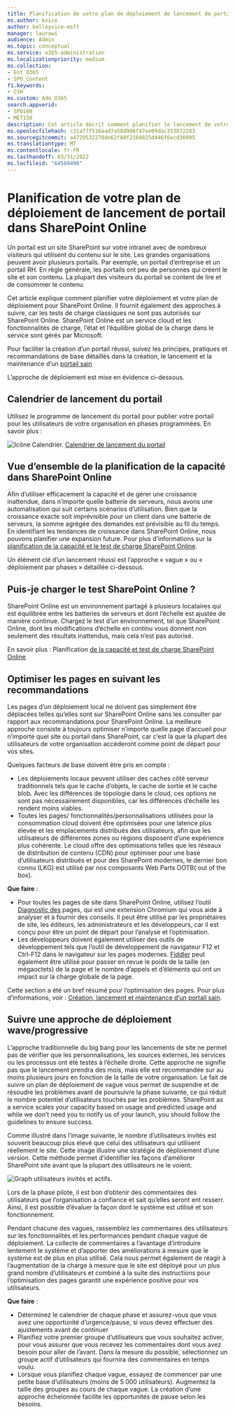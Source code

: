 ```yaml
---
title: Planification de votre plan de déploiement de lancement de portail dans SharePoint Online
ms.author: kvice
author: kelleyvice-msft
manager: laurawi
audience: Admin
ms.topic: conceptual
ms.service: o365-administration
ms.localizationpriority: medium
ms.collection:
- Ent_O365
- SPO_Content
f1.keywords:
- CSH
ms.custom: Adm_O365
search.appverid:
- SPO160
- MET150
description: Cet article décrit comment planifier le lancement de votre portail dans SharePoint Online et les étapes à suivre pour réussir le lancement
ms.openlocfilehash: c31a77f516aad7a58d908f47ee09dac353872283
ms.sourcegitcommit: a4729532278de62f80f2160825d446f6ecd36995
ms.translationtype: MT
ms.contentlocale: fr-FR
ms.lasthandoff: 03/31/2022
ms.locfileid: "64569496"
---
```

# <a name="planning-your-portal-launch-roll-out-plan-in-sharepoint-online"></a>Planification de votre plan de déploiement de lancement de portail dans SharePoint Online

Un portail est un site SharePoint sur votre intranet avec de nombreux visiteurs qui utilisent du contenu sur le site. Les grandes organisations peuvent avoir plusieurs portails. Par exemple, un portail d’entreprise et un portail RH. En règle générale, les portails ont peu de personnes qui créent le site et son contenu. La plupart des visiteurs du portail se content de lire et de consommer le contenu.

Cet article explique comment planifier votre déploiement et votre plan de déploiement pour SharePoint Online. Il fournit également des approches à suivre, car les tests de charge classiques ne sont pas autorisés sur SharePoint Online. SharePoint Online est un service cloud et les fonctionnalités de charge, l’état et l’équilibre global de la charge dans le service sont gérés par Microsoft.

Pour faciliter la création d’un portail réussi, suivez les principes, pratiques et recommandations de base détaillés dans la création, le lancement et la maintenance d’un [portail sain](/sharepoint/portal-health)

L’approche de déploiement est mise en évidence ci-dessous.

## <a name="portal-launch-scheduler"></a>Calendrier de lancement du portail

Utilisez le programme de lancement du portail pour publier votre portail pour les utilisateurs de votre organisation en phases programmées. En savoir plus :

![Icône Calendrier.](../media/calendar.png) [Calendrier de lancement du portail](/microsoft-365/enterprise/portallaunchscheduler)

## <a name="overview-of-capacity-planning-in-sharepoint-online"></a>Vue d’ensemble de la planification de la capacité dans SharePoint Online

Afin d’utiliser efficacement la capacité et de gérer une croissance inattendue, dans n’importe quelle batterie de serveurs, nous avons une automatisation qui suit certains scénarios d’utilisation. Bien que la croissance exacte soit imprévisible pour un client dans une batterie de serveurs, la somme agrégée des demandes est prévisible au fil du temps. En identifiant les tendances de croissance dans SharePoint Online, nous pouvons planifier une expansion future. Pour plus d’informations sur la [planification de la capacité et le test de charge SharePoint Online](capacity-planning-and-load-testing-sharepoint-online.md).

Un élément clé d’un lancement réussi est l’approche « vague » ou « déploiement par phases » détaillée ci-dessous.

## <a name="can-i-load-test-sharepoint-online"></a>Puis-je charger le test SharePoint Online ?

SharePoint Online est un environnement partagé à plusieurs locataires qui est équilibrée entre les batteries de serveurs et dont l’échelle est ajustée de manière continue. Chargez le test d’un environnement, tel que SharePoint Online, dont les modifications d’échelle en continu vous donnent non seulement des résultats inattendus, mais cela n’est pas autorisé.

En savoir plus : Planification [de la capacité et test de charge SharePoint Online](capacity-planning-and-load-testing-sharepoint-online.md)

## <a name="optimize-pages-by-following-recommended-guidelines"></a>Optimiser les pages en suivant les recommandations

Les pages d’un déploiement local ne doivent pas simplement être déplacées telles qu’elles sont sur SharePoint Online sans les consulter par rapport aux recommandations pour SharePoint Online. La meilleure approche consiste à toujours optimiser n’importe quelle page d’accueil pour n’importe quel site ou portail dans SharePoint, car c’est là que la plupart des utilisateurs de votre organisation accèderont comme point de départ pour vos sites.

Quelques facteurs de base doivent être pris en compte :

- Les déploiements locaux peuvent utiliser des caches côté serveur traditionnels tels que le cache d’objets, le cache de sortie et le cache blob. Avec les différences de topologie dans le cloud, ces options ne sont pas nécessairement disponibles, car les différences d’échelle les rendent moins viables.
- Toutes les pages/ fonctionnalités/personnalisations utilisées pour la consommation cloud doivent être optimisées pour une latence plus élevée et les emplacements distribués des utilisateurs, afin que les utilisateurs de différentes zones ou régions disposent d’une expérience plus cohérente. Le cloud offre des optimisations telles que les réseaux de distribution de contenu (CDN) pour optimiser pour une base d’utilisateurs distribués et pour des SharePoint modernes, le dernier bon connu (LKG) est utilisé par nos composants Web Parts OOTB( out of the box).

**Que faire** :

- Pour toutes les pages de site dans SharePoint Online, utilisez l’outil [Diagnostic des](./page-diagnostics-for-spo.md) pages, qui est une extension Chromium qui vous aide à analyser et à fournir des conseils. Il peut être utilisé par les propriétaires de site, les éditeurs, les administrateurs et les développeurs, car il est conçu pour être un point de départ pour l’analyse et l’optimisation.
- Les développeurs doivent également utiliser des outils de développement tels que l’outil de développement de navigateur F12 et Ctrl-F12 dans le navigateur sur les pages modernes. [Fiddler](https://www.telerik.com/download/fiddler) peut également être utilisé pour passer en revue le poids de la taille (en mégaoctets) de la page et le nombre d’appels et d’éléments qui ont un impact sur la charge globale de la page.

Cette section a été un bref résumé pour l’optimisation des pages.  Pour plus d’informations, voir :  [Création, lancement et maintenance d’un portail sain](/sharepoint/portal-health).

## <a name="follow-a-wave--phased-roll-out-approach"></a>Suivre une approche de déploiement wave/progressive

L’approche traditionnelle du big bang pour les lancements de site ne permet pas de vérifier que les personnalisations, les sources externes, les services ou les processus ont été testés à l’échelle droite. Cette approche ne signifie pas que le lancement prendra des mois, mais elle est recommandée sur au moins plusieurs jours en fonction de la taille de votre organisation. Le fait de suivre un plan de déploiement de vague vous permet de suspendre et de résoudre les problèmes avant de poursuivre la phase suivante, ce qui réduit le nombre potentiel d’utilisateurs touchés par les problèmes. SharePoint as a service scales your capacity based on usage and predicted usage and while we don’t need you to notify us of your launch, you should follow the guidelines to ensure success.

Comme illustré dans l’image suivante, le nombre d’utilisateurs invités est souvent beaucoup plus élevé que celui des utilisateurs qui utilisent réellement le site. Cette image illustre une stratégie de déploiement d’une version. Cette méthode permet d’identifier les façons d’améliorer SharePoint site avant que la plupart des utilisateurs ne le voient.

![Graph utilisateurs invités et actifs.](../media/0bc14a20-9420-4986-b9b9-fbcd2c6e0fb9.png)

Lors de la phase pilote, il est bon d’obtenir des commentaires des utilisateurs que l’organisation a confiance et sait qu’elles seront ent resserr. Ainsi, il est possible d’évaluer la façon dont le système est utilisé et son fonctionnement.

Pendant chacune des vagues, rassemblez les commentaires des utilisateurs sur les fonctionnalités et les performances pendant chaque vague de déploiement. La collecte de commentaires a l’avantage d’introduire lentement le système et d’apporter des améliorations à mesure que le système est de plus en plus utilisé. Cela nous permet également de réagir à l’augmentation de la charge à mesure que le site est déployé pour un plus grand nombre d’utilisateurs et combiné à la suite des instructions pour l’optimisation des pages garantit une expérience positive pour vos utilisateurs.

**Que faire** :

- Déterminez le calendrier de chaque phase et assurez-vous que vous avez une opportunité d’urgence/pause, si vous devez effectuer des ajustements avant de continuer
- Planifiez votre premier groupe d’utilisateurs que vous souhaitez activer, pour vous assurer que vous recevez les commentaires dont vous avez besoin pour aller de l’avant.  Dans la mesure du possible, sélectionnez un groupe actif d’utilisateurs qui fournira des commentaires en temps voulu.
- Lorsque vous planifiez chaque vague, essayez de commencer par une petite base d’utilisateurs (moins de 5 000 utilisateurs). Augmentez la taille des groupes au cours de chaque vague. La création d’une approche échelonnée facilite les opportunités de pause selon les besoins.
